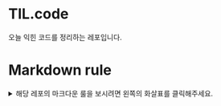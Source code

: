 # TIL.code
오늘 익힌 코드를 정리하는 레포입니다.



# Markdown rule
<details>
<summary>해당 레포의 마크다운 룰을 보시려면 왼쪽의 화살표를 클릭해주세요.</summary>
<div markdown="1">       

## 제목

각 대,중,소제목은 아래와 같이 작성합니다.

```
  # 대제목
  ## 중간제목
  ### 소제목
```

</div>
</details>
